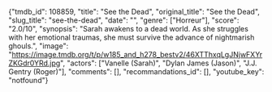 {"tmdb_id": 108859, "title": "See the Dead", "original_title": "See the Dead", "slug_title": "see-the-dead", "date": "", "genre": ["Horreur"], "score": "2.0/10", "synopsis": "Sarah awakens to a dead world. As she struggles with her emotional traumas, she must survive the advance of nightmarish ghouls.", "image": "https://image.tmdb.org/t/p/w185_and_h278_bestv2/46XTThxqLgJNjwFXYrZKGdr0YRd.jpg", "actors": ["Vanelle (Sarah)", "Dylan James (Jason)", "J.J. Gentry (Roger)"], "comments": [], "recommandations_id": [], "youtube_key": "notfound"}
